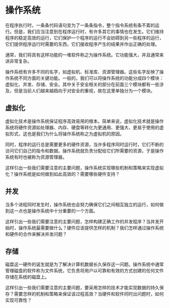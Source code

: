 # 操作系统

在程序执行时，一条条代码语句变为了一条条指令，整个指令系统有条不紊的运行。但是，我们应当注意到在程序运行时，有许多其它的事情也在发生。它们维持程序的稳定高效的运行，它们保护一个程序的运行不会妨碍到另一些程序的运行，它们提供程序运行时需要的东西，它们接收程序产生的结果并作出正确的处理。

通常，我们将具有这样功能的一堆软件称之为操作系统。它功能强大，并且通常来讲非常复杂。

操作系统有许多不同的名字，如虚拟机、标准库、资源管理器。这些名字反映了操作系统不同方面的关键功能。一般的，我们可以将操作系统的功能分成四个模块：虚拟化、并发、存储、安全。其中关于安全相关的部分在前面三个模块都有一些涉及，但是当前人们越来越趋向于对安全的重视，故在这里单独分为一个模块。

## 虚拟化

虚拟化技术是操作系统保证程序高效易用的根本。简单来说，虚拟化技术就是操作系统将硬件资源如处理器、内存、硬盘等转化为更通用、更强大、更易于使用的虚拟形式，这也是我们为什么将操作系统称之为虚拟机的原因。

同时，程序的运行总是需要更多的硬件资源，当许多程序同时运行时，它们不断的访问它们自己的指令和数据。操作系统就负责分配给它们所需要的资源，于是操作系统有时也被称为资源管理器。

这样引出一些我们需要注意的主要问题，操作系统实现哪些机制和策略来实现虚拟化？操作系统是如何做到如此高效的？需要哪些硬件支持？

## 并发

当多个进程同时发生时，操作系统也会努力确保它们之间相互独立的运行，如何做到这一点也是操作系统中十分重要的一个方面。

这样引出一些我们需要注意的主要问题，怎样构建正确工作的并发程序？当并发开始时，操作系统最需要做什么？硬件应该提供怎样的机制？我们怎样通过操作系统和硬件的合作来解决并发问题？

## 存储

磁盘这一硬件的诞生就是为了解决计算机数据长久保存这一问题。操作系统中通常管理磁盘的软件称为文件系统，它负责将用户以可靠和有效的方式创建的任何文件存储在系统的磁盘上。

这样引出一些我们需要注意的主要问题，要采用怎样的技术才能实现数据的持久保存？需要怎样的机制和策略来保证该过程高效？当硬件和软件同时出问题时，如何实现可靠性？

